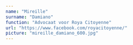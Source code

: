 ```yaml
---
name: "Mireille"
surname: "Damiano"
function: "Advocaat voor Roya Citoyenne"
url: "https://www.facebook.com/royacitoyenne/"
picture: "mireille_damiano_600.jpg"
---
```

